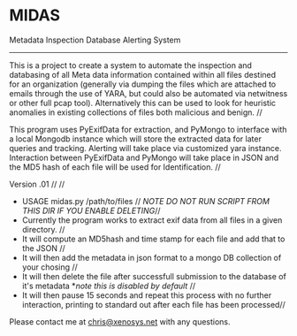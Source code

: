 MIDAS
=====

Metadata Inspection Database Alerting System

_____________________

This is a project to create a system to automate the inspection and databasing of all Meta data information
contained within all files destined for an organization (generally via dumping the files which are attached
to emails through the use of YARA, but could also be automated via netwitness or other full pcap tool).
Alternatively this can be used to look for heuristic anomalies in existing collections of files both malicious
and benign. 
//
 
This program uses PyExifData for extraction, and PyMongo to interface with a local Mongodb instance which will
store the extracted data for later queries and tracking. Alerting will take place via customized yara instance.
Interaction between PyExifData and PyMongo will take place in JSON and the MD5 hash of each file will be used for
Identification.
//

Version .01 
//
//

- USAGE midas.py /path/to/files // *NOTE DO NOT RUN SCRIPT FROM THIS DIR IF YOU ENABLE DELETING*//
- Currently the program works to extract exif data from all files in a given directory. //
- It will compute an MD5hash and time stamp for each file and add that to the JSON //
- It will then add the metadata in json format to a mongo DB collection of your chosing // 
- It will then delete the file after successfull submission to the database of it's metadata **note this is disabled by default* // 
- It will then pause 15 seconds and repeat this process with no further interaction, printing to standard out after each file has been processed//

Please contact me at chris@xenosys.net with any questions. 
